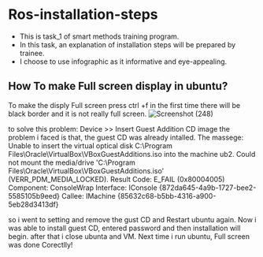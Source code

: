 # Ros-installation-steps
* This is task_1 of smart methods training program.
* In this task, an explanation of installation steps will be prepared by trainee.
* I choose to use infographic as it informative and eye-appealing.

## How To make Full screen display in ubuntu?
To make the disply Full screen press ctrl +f
in the first time there will be black border and it is not really full screen.
![Screenshot (248)](https://user-images.githubusercontent.com/66624381/87536056-202bd800-c6a1-11ea-9648-4f6e5a4d285e.png)

to solve this problem: 
Device >> Insert Guest Addition CD image
the problem i faced is that, the guest CD was already intalled.
The massege:
Unable to insert the virtual optical disk C:\Program Files\Oracle\VirtualBox\VBoxGuestAdditions.iso into the machine ub2. Could not mount the media/drive 'C:\Program Files\Oracle\VirtualBox\VBoxGuestAdditions.iso' (VERR_PDM_MEDIA_LOCKED). Result Code: E_FAIL (0x80004005) Component: ConsoleWrap Interface: IConsole {872da645-4a9b-1727-bee2-5585105b9eed} Callee: IMachine {85632c68-b5bb-4316-a900-5eb28d3413df}

so i went to setting and remove the gust CD and Restart ubuntu again.
Now i was able to install guest CD, entered password and then installation will begin.
after that i close ubunta and VM. 
Next time i run ubuntu, Full screen was done Corectlly!
